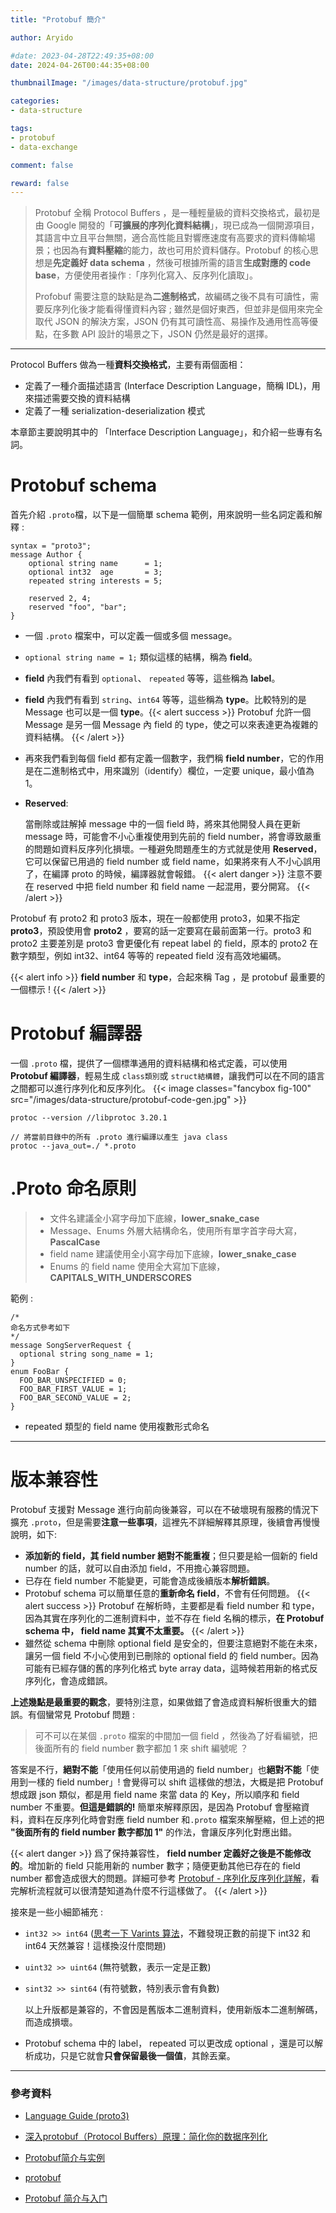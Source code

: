 ```yaml
---
title: "Protobuf 簡介"

author: Aryido

#date: 2023-04-28T22:49:35+08:00
date: 2024-04-26T00:44:35+08:00

thumbnailImage: "/images/data-structure/protobuf.jpg"

categories:
- data-structure

tags:
- protobuf
- data-exchange

comment: false

reward: false
---
```

<!--BODY-->
> Protobuf 全稱 Protocol Buffers ，是一種輕量級的資料交換格式，最初是由 Google 開發的「**可擴展的序列化資料結構**」，現已成為一個開源項目，其語⾔中⽴且平台無關，適合高性能且對響應速度有高要求的資料傳輸場景；也因為有**資料壓縮**的能力，故也可用於資料儲存。Protobuf 的核心思想是**先定義好 data schema** ，然後可根據所需的語言**生成對應的 code base**，方便使用者操作 :「序列化寫入、反序列化讀取」。
>
> Profobuf 需要注意的缺點是為**二進制格式**，故編碼之後不具有可讀性，需要反序列化後才能看得懂資料內容 ; 雖然是個好東西，但並非是個用來完全取代 JSON 的解決方案，JSON 仍有其可讀性高、易操作及通用性高等優點，在多數 API 設計的場景之下，JSON 仍然是最好的選擇。

<!--more-->

---

Protocol Buffers 做為一種**資料交換格式**，主要有兩個面相：
- 定義了一種介面描述語言 (Interface Description Language，簡稱 IDL)，用來描述需要交換的資料結構
- 定義了一種 serialization-deserialization 模式

本章節主要說明其中的 「Interface Description Language」，和介紹一些專有名詞。

# Protobuf schema

首先介紹 ```.proto```檔，以下是一個簡單 schema 範例，用來說明一些名詞定義和解釋 :

```
syntax = "proto3";
message Author {
    optional string name      = 1;
    optional int32  age       = 3;
    repeated string interests = 5;

    reserved 2, 4;
    reserved "foo", "bar";
}
```
- 一個 `.proto` 檔案中，可以定義一個或多個 message。
- `optional string name = 1;` 類似這樣的結構，稱為 **field**。
- **field** 內我們有看到 `optional`、 `repeated` 等等，這些稱為 **label**。
- **field** 內我們有看到 `string`、`int64` 等等，這些稱為 **type**。比較特別的是 Message 也可以是一個 **type**。{{< alert success >}}
  Protobuf 允許一個 Message 是另一個 Message 內 field 的 type，使之可以來表達更為複雜的資料結構。
{{< /alert >}}

- 再來我們看到每個 field 都有定義一個數字，我們稱 **field number**，它的作用是在二進制格式中，用來識別（identify）欄位，一定要 unique，最小值為 1。

- **Reserved**:

  當刪除或註解掉 message 中的一個 field 時，將來其他開發人員在更新 message 時，可能會不小心重複使用到先前的 field number，將會導致嚴重的問題如資料反序列化損壞。一種避免問題產生的方式就是使用 **Reserved**，它可以保留已用過的 field number 或 field name，如果將來有人不小心誤用了，在編譯 proto 的時候，編譯器就會報錯。
  {{< alert danger >}}
  注意不要在 reserved 中把 field number 和 field name 一起混用，要分開寫。
{{< /alert >}}


Protobuf 有 proto2 和 proto3 版本，現在一般都使用 proto3，如果不指定 **proto3**，預設使用會 **proto2** ，要寫的話一定要寫在最前面第一行。proto3 和 proto2 主要差別是 proto3 會更優化有 repeat label 的 field，原本的 proto2 在數字類型，例如 int32、int64 等等的 repeated field 沒有高效地編碼。


{{< alert info >}}
**field number** 和 **type**，合起來稱 Tag ，是 protobuf 最重要的一個標示 !
{{< /alert >}}

# Protobuf 編譯器

一個 `.proto` 檔，提供了一個標準通用的資料結構和格式定義，可以使用 **Protobuf 編譯器**，輕易生成 `class類別`或 `struct結構體`，讓我們可以在不同的語言之間都可以進行序列化和反序列化。
{{< image classes="fancybox fig-100" src="/images/data-structure/protobuf-code-gen.jpg" >}}
```
protoc --version //libprotoc 3.20.1

// 將當前目錄中的所有 .proto 進行編譯以產生 java class
protoc --java_out=./ *.proto
```

# .Proto 命名原則
> - 文件名建議全小寫字母加下底線，**lower_snake_case**
> - Message、Enums 外層大結構命名，使用所有單字首字母大寫，**PascalCase**
> - field name 建議使用全小寫字母加下底線，**lower_snake_case**
> - Enums 的 field name 使用全大寫加下底線，**CAPITALS_WITH_UNDERSCORES**

範例 :
```
/*
命名方式參考如下
*/
message SongServerRequest {
  optional string song_name = 1;
}
enum FooBar {
  FOO_BAR_UNSPECIFIED = 0;
  FOO_BAR_FIRST_VALUE = 1;
  FOO_BAR_SECOND_VALUE = 2;
}
```
- repeated 類型的 field name 使用複數形式命名

---

# 版本兼容性
Protobuf 支援對 Message 進行向前向後兼容，可以在不破壞現有服務的情況下擴充 `.proto`，但是需要**注意一些事項**，這裡先不詳細解釋其原理，後續會再慢慢說明，如下:
- **添加新的 field，其 field number 絕對不能重複**；但只要是給一個新的 field number 的話，就可以自由添加 field，不用擔心兼容問題。
- 已存在 field number 不能變更，可能會造成後續版本**解析錯誤**。
- Protobuf schema 可以簡單任意的**重新命名 field**，不會有任何問題。
  {{< alert success >}}
  Protobuf 在解析時，主要都是看 field number 和 type，因為其實在序列化的二進制資料中，並不存在 field 名稱的標示，**在 Protobuf schema 中， field name 其實不太重要。**
  {{< /alert >}}
- 雖然從 schema 中刪除 optional field 是安全的，但要注意絕對不能在未來，讓另一個 field 不小心使用到已刪除的 optional field 的 field number。因為可能有已經存儲的舊的序列化格式 byte array data，這時候若用新的格式反序列化，會造成錯誤。

**上述幾點是最重要的觀念**，要特別注意，如果做錯了會造成資料解析很重大的錯誤。有個蠻常見 Protobuf 問題 :

> 可不可以在某個 `.proto` 檔案的中間加一個 field ，然後為了好看編號，把後面所有的 field number 數字都加 1 來 shift 編號呢 ？

答案是不行，**絕對不能**「使用任何以前使用過的 field number」也**絕對不能**「使用到一樣的 field number」! 會覺得可以 shift 這樣做的想法，大概是把 Protobuf 想成跟 json 類似，都是用 field name 來當 data 的 Key，所以順序和 field number 不重要。**但這是錯誤的!**
簡單來解釋原因，是因為 Protobuf 會壓縮資料，資料在反序列化時會對應 field number 和`.proto` 檔案來解壓縮，但上述的把 **"後面所有的 field number 數字都加 1"** 的作法，會讓反序列化對應出錯。

{{< alert danger >}}
爲了保持兼容性， **field number 定義好之後是不能修改的**。增加新的 field 只能用新的 number 數字；隨便更動其他已存在的 field number 都會造成很大的問題。詳細可參考 [Protobuf - 序列化反序列化詳解](/posts/data-structure/protobuf-serialization/)，看完解析流程就可以很清楚知道為什麼不行這樣做了。
{{< /alert >}}


接來是一些小細節補充 :

- `int32 >> int64` ([思考一下 Varints 算法](/posts/algorithm/varint-zigzag-encoding/)，不難發現正數的前提下 int32 和 int64 天然兼容！這樣換沒什麼問題)
- `uint32 >> uint64` (無符號數，表示一定是正數)

- `sint32 >> sint64` (有符號數，特別表示會有負數)

  以上升版都是兼容的，不會因是舊版本二進制資料，使用新版本二進制解碼，而造成損壞。

-  Protobuf schema 中的 label， repeated 可以更改成 optional ，還是可以解析成功，只是它就會**只會保留最後一個值**，其餘丟棄。

---

### 參考資料

- [Language Guide (proto3)](https://protobuf.dev/programming-guides/proto3/)

- [深入protobuf（Protocol Buffers）原理：简化你的数据序列化](https://zhuanlan.zhihu.com/p/667573873)

- [Protobuf简介与实例](https://github.com/ShaoQiBNU/Protobuf)

- [protobuf](https://www.cnblogs.com/hgzero/p/17240848.html)

- [Protobuf 简介与入门](https://juejin.cn/post/7086810236593373214)